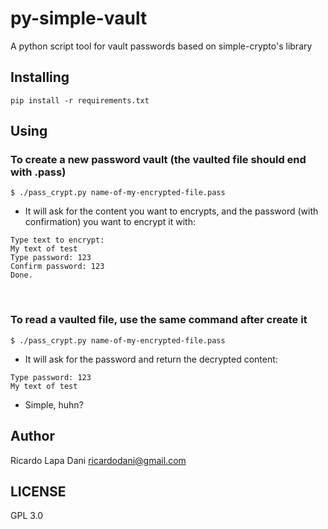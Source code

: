 # py-simple-vault
A python script tool for vault passwords based on simple-crypto's library

## Installing

    pip install -r requirements.txt

## Using

### To create a new password vault (the vaulted file should end with .pass)

    $ ./pass_crypt.py name-of-my-encrypted-file.pass

- It will ask for the content you want to encrypts, and the password (with confirmation) you want to encrypt it with:

```
Type text to encrypt:
My text of test
Type password: 123
Confirm password: 123
Done.
```
 
### To read a vaulted file, use the same command after create it

    $ ./pass_crypt.py name-of-my-encrypted-file.pass

- It will ask for the password and return the decrypted content:

```
Type password: 123
My text of test
```
    
- Simple, huhn?

## Author

Ricardo Lapa Dani
ricardodani@gmail.com

## LICENSE

GPL 3.0
